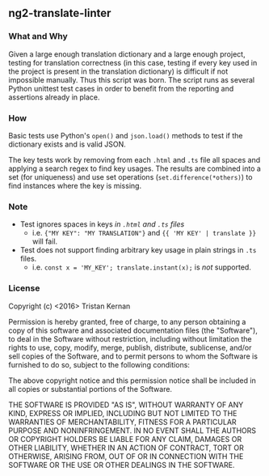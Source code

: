## ng2-translate-linter

### What and Why
Given a large enough translation dictionary and a large enough project, testing for translation correctness (in this
case, testing if every key used in the project is present in the translation dictionary) is difficult if not impossible 
manually. Thus this script was born. The script runs as several Python unittest test cases in order to benefit from 
the reporting and assertions already in place.

### How
Basic tests use Python's `open()` and `json.load()` methods to test if the dictionary exists and is valid JSON.

The key tests work by removing from each `.html` and `.ts` file all spaces and applying a search regex to find key 
usages. The results are combined into a set (for uniqueness) and use set operations (`set.difference(*others)`) 
to find instances where the key is missing.

### Note
- Test ignores spaces in keys *in `.html` and `.ts` files*
    - i.e. `{"MY KEY": "MY TRANSLATION"}` and `{{ 'MY KEY' | translate }}` will fail.
- Test does not support finding arbitrary key usage in plain strings in `.ts` files.
    - i.e. `const x = 'MY_KEY'; translate.instant(x);` is *not* supported.
    
### License
Copyright (c) <2016> Tristan Kernan

Permission is hereby granted, free of charge, to any person obtaining a copy of this software and associated
documentation files (the "Software"), to deal in the Software without restriction, including without limitation the
rights to use, copy, modify, merge, publish, distribute, sublicense, and/or sell copies of the Software, and to permit
persons to whom the Software is furnished to do so, subject to the following conditions:

The above copyright notice and this permission notice shall be included in all copies or substantial portions of
the Software.

THE SOFTWARE IS PROVIDED "AS IS", WITHOUT WARRANTY OF ANY KIND, EXPRESS OR IMPLIED, INCLUDING BUT NOT LIMITED TO THE
WARRANTIES OF MERCHANTABILITY, FITNESS FOR A PARTICULAR PURPOSE AND NONINFRINGEMENT. IN NO EVENT SHALL THE AUTHORS OR
COPYRIGHT HOLDERS BE LIABLE FOR ANY CLAIM, DAMAGES OR OTHER LIABILITY, WHETHER IN AN ACTION OF CONTRACT, TORT OR
OTHERWISE, ARISING FROM, OUT OF OR IN CONNECTION WITH THE SOFTWARE OR THE USE OR OTHER DEALINGS IN THE SOFTWARE.